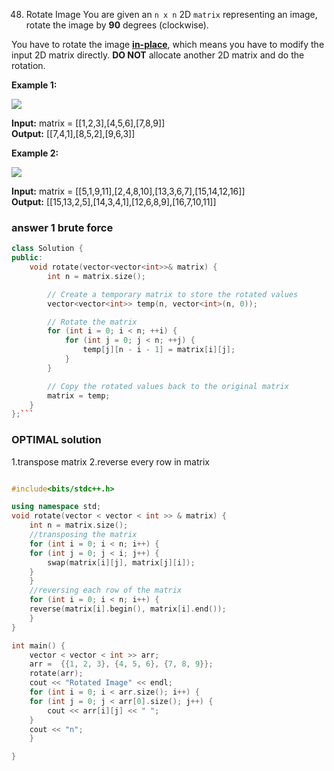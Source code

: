 48. Rotate Image
    You are given an `n x n` 2D `matrix` representing an image, rotate the image by **90** degrees (clockwise).

You have to rotate the image [**in-place**](https://en.wikipedia.org/wiki/In-place_algorithm), which means you have to modify the input 2D matrix directly. **DO NOT** allocate another 2D matrix and do the rotation.

**Example 1:**

![](https://assets.leetcode.com/uploads/2020/08/28/mat1.jpg)

**Input:** matrix = \[\[1,2,3\],\[4,5,6\],\[7,8,9\]\]\
**Output:** \[\[7,4,1\],\[8,5,2\],\[9,6,3\]\]

**Example 2:**

![](https://assets.leetcode.com/uploads/2020/08/28/mat2.jpg)

**Input:** matrix = \[\[5,1,9,11\],\[2,4,8,10\],\[13,3,6,7\],\[15,14,12,16\]\] \
**Output:** \[\[15,13,2,5\],\[14,3,4,1\],\[12,6,8,9\],\[16,7,10,11\]\]

### answer 1 brute force

````cpp
class Solution {
public:
    void rotate(vector<vector<int>>& matrix) {
        int n = matrix.size();

        // Create a temporary matrix to store the rotated values
        vector<vector<int>> temp(n, vector<int>(n, 0));

        // Rotate the matrix
        for (int i = 0; i < n; ++i) {
            for (int j = 0; j < n; ++j) {
                temp[j][n - i - 1] = matrix[i][j];
            }
        }

        // Copy the rotated values back to the original matrix
        matrix = temp;
    }
};```


````

### OPTIMAL solution

1.transpose matrix
2.reverse every row in matrix

```cpp

#include<bits/stdc++.h>

using namespace std;
void rotate(vector < vector < int >> & matrix) {
    int n = matrix.size();
    //transposing the matrix
    for (int i = 0; i < n; i++) {
    for (int j = 0; j < i; j++) {
        swap(matrix[i][j], matrix[j][i]);
    }
    }
    //reversing each row of the matrix
    for (int i = 0; i < n; i++) {
    reverse(matrix[i].begin(), matrix[i].end());
    }
}

int main() {
    vector < vector < int >> arr;
    arr =  {{1, 2, 3}, {4, 5, 6}, {7, 8, 9}};
    rotate(arr);
    cout << "Rotated Image" << endl;
    for (int i = 0; i < arr.size(); i++) {
    for (int j = 0; j < arr[0].size(); j++) {
        cout << arr[i][j] << " ";
    }
    cout << "n";
    }

}
```
